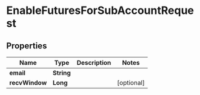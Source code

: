 

# EnableFuturesForSubAccountRequest


## Properties

| Name | Type | Description | Notes |
|------------ | ------------- | ------------- | -------------|
|**email** | **String** |  |  |
|**recvWindow** | **Long** |  |  [optional] |



